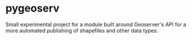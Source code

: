 # pygeoserv

Small experimental project for a module built around Geoserver's API for a more automated publishing of shapefiles and other data types.
